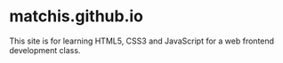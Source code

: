 # matchis.github.io
This site is for learning HTML5, CSS3 and JavaScript for a web frontend development class.
